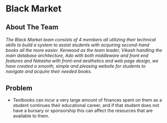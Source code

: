 # Black Market
## About The Team
###### The Black Market team consists of 4 members all utilizing their technical skills to build a system to assist students with acquiring second-hand books all the more easier. Kenwood as the team leader, Vikash handling the main database architecture, Ado with both middleware and front end features and Natasha with front-end aesthetics and web page design, we have created a smooth, simple and pleasing website for students to navigate and acquire their needed books.
## Problem
* Textbooks can incur a very large amount of finances spent on them as a student continues their educational career, and if that student does not have a bursary or sponsorship this can affect the resources that are available to them.